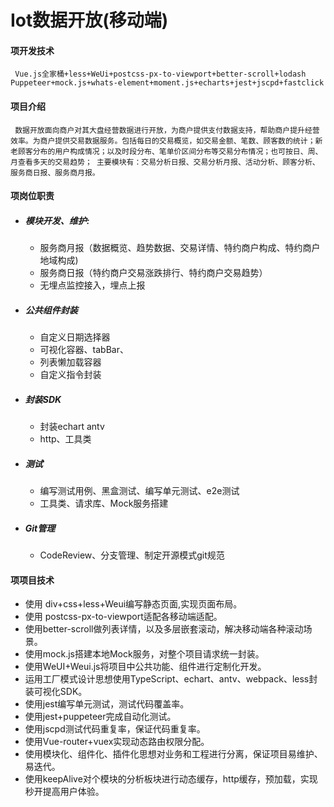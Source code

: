  Iot数据开放(移动端)
 =====
#### 项开发技术
 ```JS
  Vue.js全家桶+less+WeUi+postcss-px-to-viewport+better-scroll+lodash
Puppeteer+mock.js+whats-element+moment.js+echarts+jest+jscpd+fastclick
 ```
#### 项目介绍

 ` 数据开放面向商户对其大盘经营数据进行开放，为商户提供支付数据支持，帮助商户提升经营效率。为商户提供交易数据服务。包括每日的交易概览，如交易金额、笔数、顾客数的统计；新老顾客分布的用户构成情况；以及时段分布、笔单价区间分布等交易分布情况；也可按日、周、月查看多天的交易趋势；
主要模块有：交易分析日报、交易分析月报、活动分析、顾客分析、服务商日报、服务商月报。`

#### 项岗位职责
  - ##### 模块开发、维护:
    - 服务商月报（数据概览、趋势数据、交易详情、特约商户构成、特约商户地域构成)
    - 服务商日报（特约商户交易涨跌排行、特约商户交易趋势）
    - 无埋点监控接入，埋点上报
    
  - ##### 公共组件封装
    - 自定义日期选择器
    - 可视化容器、tabBar、
    - 列表懒加载容器
    - 自定义指令封装
  - ##### 封装SDK
    - 封装echart antv 
    - http、工具类
  - ##### 测试
    - 编写测试用例、黑盒测试、编写单元测试、e2e测试 
    - 工具类、请求库、Mock服务搭建
  - ##### Git管理
    - CodeReview、分支管理、制定开源模式git规范
  
#### 项项目技术
  - 使用 div+css+less+Weui编写静态页面,实现页面布局。
  - 使用 postcss-px-to-viewport适配各移动端适配。
  - 使用better-scroll做列表详情，以及多层嵌套滚动，解决移动端各种滚动场景。
  - 使用mock.js搭建本地Mock服务，对整个项目请求统一封装。
  - 使用WeUI+Weui.js将项目中公共功能、组件进行定制化开发。
  - 运用工厂模式设计思想使用TypeScript、echart、antv、webpack、less封装可视化SDK。
  - 使用jest编写单元测试，测试代码覆盖率。
  - 使用jest+puppeteer完成自动化测试。
  - 使用jscpd测试代码重复率，保证代码重复率。
  - 使用Vue-router+vuex实现动态路由权限分配。
  - 使用模块化、组件化、插件化思想对业务和工程进行分离，保证项目易维护、易迭代。
  - 使用keepAlive对个模块的分析板块进行动态缓存，http缓存，预加载，实现秒开提高用户体验。

